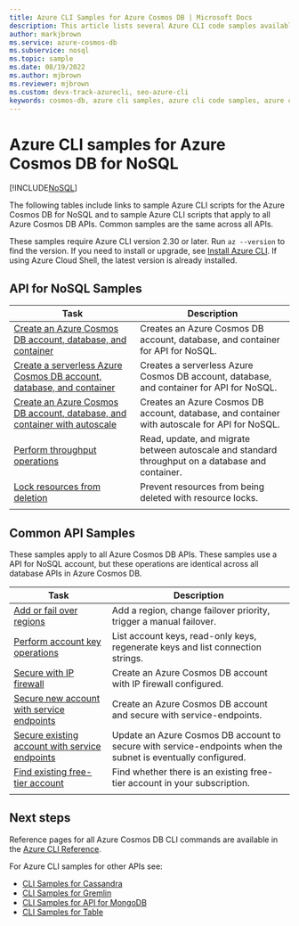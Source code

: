 ```yaml
---
title: Azure CLI Samples for Azure Cosmos DB | Microsoft Docs
description: This article lists several Azure CLI code samples available for interacting with Azure Cosmos DB. View API-specific CLI samples.
author: markjbrown
ms.service: azure-cosmos-db
ms.subservice: nosql
ms.topic: sample
ms.date: 08/19/2022
ms.author: mjbrown
ms.reviewer: mjbrown
ms.custom: devx-track-azurecli, seo-azure-cli
keywords: cosmos-db, azure cli samples, azure cli code samples, azure cli script samples
---
```


# Azure CLI samples for Azure Cosmos DB for NoSQL

[!INCLUDE[NoSQL](../includes/appliesto-nosql.md)]

The following tables include links to sample Azure CLI scripts for the Azure Cosmos DB for NoSQL and to sample Azure CLI scripts that apply to all Azure Cosmos DB APIs. Common samples are the same across all APIs.

These samples require Azure CLI version 2.30 or later. Run `az --version` to find the version. If you need to install or upgrade, see [Install Azure CLI](/cli/azure/install-azure-cli). If using Azure Cloud Shell, the latest version is already installed.

## API for NoSQL Samples

|Task | Description |
|---|---|
| [Create an Azure Cosmos DB account, database, and container](../scripts/cli/sql/create.md)| Creates an Azure Cosmos DB account, database, and container for API for NoSQL. |
| [Create a serverless Azure Cosmos DB account, database, and container](../scripts/cli/sql/serverless.md)| Creates a serverless Azure Cosmos DB account, database, and container for API for NoSQL. |
| [Create an Azure Cosmos DB account, database, and container with autoscale](../scripts/cli/sql/autoscale.md)| Creates an Azure Cosmos DB account, database, and container with autoscale for API for NoSQL. |
| [Perform throughput operations](../scripts/cli/sql/throughput.md) | Read, update, and migrate between autoscale and standard throughput on a database and container.|
| [Lock resources from deletion](../scripts/cli/sql/lock.md)| Prevent resources from being deleted with  resource locks.|
|||

## Common API Samples

These samples apply to all Azure Cosmos DB APIs. These samples use a API for NoSQL account, but these operations are identical across all database APIs in Azure Cosmos DB.

|Task | Description |
|---|---|
| [Add or fail over regions](../scripts/cli/common/regions.md) | Add a region, change failover priority, trigger a manual failover.|
| [Perform account key operations](../scripts/cli/common/keys.md) | List account keys, read-only keys, regenerate keys and list connection strings.|
| [Secure with IP firewall](../scripts/cli/common/ipfirewall.md)| Create an Azure Cosmos DB account with IP firewall configured.|
| [Secure new account with service endpoints](../scripts/cli/common/service-endpoints.md)| Create an Azure Cosmos DB account and secure with service-endpoints.|
| [Secure existing account with service endpoints](../scripts/cli/common/service-endpoints-ignore-missing-vnet.md)| Update an Azure Cosmos DB account to secure with service-endpoints when the subnet is eventually configured.|
| [Find existing free-tier account](../scripts/cli/common/free-tier.md)| Find whether there is an existing free-tier account in your subscription.|
|||

## Next steps

Reference pages for all Azure Cosmos DB CLI commands are available in the [Azure CLI Reference](/cli/azure/cosmosdb).

For Azure CLI samples for other APIs see:

- [CLI Samples for Cassandra](../cassandra/cli-samples.md)
- [CLI Samples for Gremlin](../graph/cli-samples.md)
- [CLI Samples for API for MongoDB](../mongodb/cli-samples.md)
- [CLI Samples for Table](../table/cli-samples.md)

